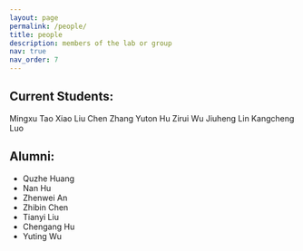 ```yaml
---
layout: page
permalink: /people/
title: people
description: members of the lab or group
nav: true
nav_order: 7
---
```


## Current Students:
  Mingxu Tao
  Xiao Liu
  Chen Zhang
  Yuton Hu
  Zirui Wu
  Jiuheng Lin
  Kangcheng Luo

## Alumni:
- Quzhe Huang
- Nan Hu
- Zhenwei An
- Zhibin Chen
- Tianyi Liu
- Chengang Hu
- Yuting Wu

